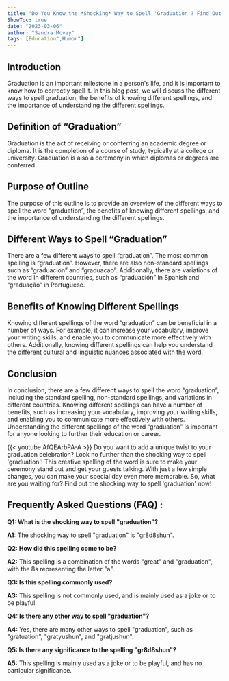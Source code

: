 ```yaml
---
title: "Do You Know the *Shocking* Way to Spell 'Graduation'? Find Out Now!"
ShowToc: true 
date: "2023-03-06"
author: "Sandra Mcvey" 
tags: [Education",Humor"]
---
```

## Introduction

Graduation is an important milestone in a person's life, and it is important to know how to correctly spell it. In this blog post, we will discuss the different ways to spell graduation, the benefits of knowing different spellings, and the importance of understanding the different spellings. 

## Definition of “Graduation”

Graduation is the act of receiving or conferring an academic degree or diploma. It is the completion of a course of study, typically at a college or university. Graduation is also a ceremony in which diplomas or degrees are conferred. 

## Purpose of Outline

The purpose of this outline is to provide an overview of the different ways to spell the word “graduation”, the benefits of knowing different spellings, and the importance of understanding the different spellings. 

## Different Ways to Spell “Graduation”

There are a few different ways to spell “graduation”. The most common spelling is “graduation”. However, there are also non-standard spellings such as “graduacion” and “graduacao”. Additionally, there are variations of the word in different countries, such as “graduación” in Spanish and “graduação” in Portuguese. 

## Benefits of Knowing Different Spellings

Knowing different spellings of the word “graduation” can be beneficial in a number of ways. For example, it can increase your vocabulary, improve your writing skills, and enable you to communicate more effectively with others. Additionally, knowing different spellings can help you understand the different cultural and linguistic nuances associated with the word. 

## Conclusion

In conclusion, there are a few different ways to spell the word “graduation”, including the standard spelling, non-standard spellings, and variations in different countries. Knowing different spellings can have a number of benefits, such as increasing your vocabulary, improving your writing skills, and enabling you to communicate more effectively with others. Understanding the different spellings of the word “graduation” is important for anyone looking to further their education or career.

{{< youtube AfQEArbPA-A >}} 
Do you want to add a unique twist to your graduation celebration? Look no further than the shocking way to spell 'graduation'! This creative spelling of the word is sure to make your ceremony stand out and get your guests talking. With just a few simple changes, you can make your special day even more memorable. So, what are you waiting for? Find out the shocking way to spell 'graduation' now!

## Frequently Asked Questions (FAQ) :
**Q1: What is the shocking way to spell "graduation"?**

**A1:** The shocking way to spell "graduation" is "gr8d8shun". 

**Q2: How did this spelling come to be?**

**A2:** This spelling is a combination of the words "great" and "graduation", with the 8s representing the letter "a".

**Q3: Is this spelling commonly used?**

**A3:** This spelling is not commonly used, and is mainly used as a joke or to be playful. 

**Q4: Is there any other way to spell "graduation"?**

**A4:** Yes, there are many other ways to spell "graduation", such as "gratuation", "gratyushun", and "gratjushun". 

**Q5: Is there any significance to the spelling "gr8d8shun"?**

**A5:** This spelling is mainly used as a joke or to be playful, and has no particular significance.





